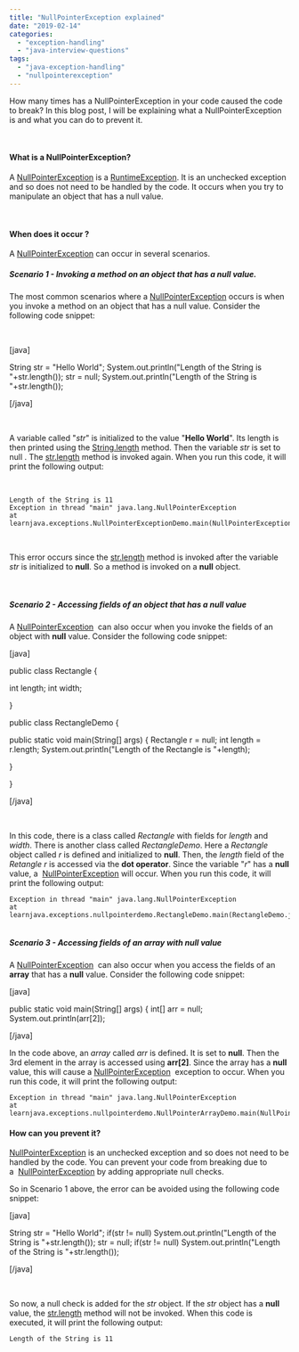```yaml
---
title: "NullPointerException explained"
date: "2019-02-14"
categories: 
  - "exception-handling"
  - "java-interview-questions"
tags: 
  - "java-exception-handling"
  - "nullpointerexception"
---
```


How many times has a NullPointerException in your code caused the code to break? In this blog post, I will be explaining what a NullPointerException is and what you can do to prevent it.

 

#### What is a NullPointerException?

A [NullPointerException](https://docs.oracle.com/javase/8/docs/api/java/lang/NullPointerException.html) is a [RuntimeException](https://docs.oracle.com/javase/8/docs/api/java/lang/RuntimeException.html). It is an unchecked exception and so does not need to be handled by the code. It occurs when you try to manipulate an object that has a null value.

 

#### When does it occur ?

A [NullPointerException](https://docs.oracle.com/javase/8/docs/api/java/lang/NullPointerException.html) can occur in several scenarios.

##### Scenario 1 - Invoking a method on an object that has a null value.

The most common scenarios where a [NullPointerException](https://docs.oracle.com/javase/8/docs/api/java/lang/NullPointerException.html) occurs is when you invoke a method on an object that has a null value. Consider the following code snippet:

 

\[java\]

String str = "Hello World"; System.out.println("Length of the String is "+str.length()); str = null; System.out.println("Length of the String is "+str.length());

\[/java\]

 

A variable called "_str_" is initialized to the value "**Hello World**". Its length is then printed using the [String.length](https://docs.oracle.com/javase/8/docs/api/java/lang/String.html#length--) method. Then the variable _str_ is set to null . The [str.length](https://docs.oracle.com/javase/8/docs/api/java/lang/String.html#length--) method is invoked again. When you run this code, it will print the following output:

 

```
Length of the String is 11
Exception in thread "main" java.lang.NullPointerException
at learnjava.exceptions.NullPointerExceptionDemo.main(NullPointerExceptionDemo.java:9)
```

 

This error occurs since the [str.length](https://docs.oracle.com/javase/8/docs/api/java/lang/String.html#length--) method is invoked after the variable _str_ is initialized to **null**. So a method is invoked on a **null** object.

 

##### Scenario 2 - Accessing fields of an object that has a null value

A [NullPointerException](https://docs.oracle.com/javase/8/docs/api/java/lang/NullPointerException.html)  can also occur when you invoke the fields of an object with **null** value. Consider the following code snippet:

\[java\]

public class Rectangle {

int length; int width;

}

public class RectangleDemo {

public static void main(String\[\] args) { Rectangle r = null; int length = r.length; System.out.println("Length of the Rectangle is "+length);

}

}

\[/java\]

 

In this code, there is a class called _Rectangle_ with fields for _length_ and _width_. There is another class called _RectangleDemo_. Here a _Rectangle_ object called _r_ is defined and initialized to **null**. Then, the _length_ field of the _Retangle r_ is accessed via the **dot operator**. Since the variable "_r_" has a **null** value, a  [NullPointerException](https://docs.oracle.com/javase/8/docs/api/java/lang/NullPointerException.html) will occur. When you run this code, it will print the following output:

```
Exception in thread "main" java.lang.NullPointerException
at learnjava.exceptions.nullpointerdemo.RectangleDemo.main(RectangleDemo.java:7)


```

##### Scenario 3 - Accessing fields of an array with null value

A [NullPointerException](https://docs.oracle.com/javase/8/docs/api/java/lang/NullPointerException.html)  can also occur when you access the fields of an **array** that has a **null** value. Consider the following code snippet:

\[java\]

public static void main(String\[\] args) { int\[\] arr = null; System.out.println(arr\[2\]);

\[/java\]

In the code above, an _array_ called _arr_ is defined. It is set to **null**. Then the 3rd element in the array is accessed using **arr\[2\]**. Since the array has a **null** value, this will cause a [NullPointerException](https://docs.oracle.com/javase/8/docs/api/java/lang/NullPointerException.html)  exception to occur. When you run this code, it will print the following output:

```
Exception in thread "main" java.lang.NullPointerException
at learnjava.exceptions.nullpointerdemo.NullPointerArrayDemo.main(NullPointerArrayDemo.java:7)
```

#### How can you prevent it?

[NullPointerException](https://docs.oracle.com/javase/8/docs/api/java/lang/NullPointerException.html) is an unchecked exception and so does not need to be handled by the code. You can prevent your code from breaking due to a  [NullPointerException](https://docs.oracle.com/javase/8/docs/api/java/lang/NullPointerException.html) by adding appropriate null checks.

So in Scenario 1 above, the error can be avoided using the following code snippet:

\[java\]

String str = "Hello World"; if(str != null) System.out.println("Length of the String is "+str.length()); str = null; if(str != null) System.out.println("Length of the String is "+str.length());

\[/java\]

 

So now, a null check is added for the _str_ object. If the _str_ object has a **null** value, the [str.length](https://docs.oracle.com/javase/8/docs/api/java/lang/String.html#length--) method will not be invoked. When this code is executed, it will print the following output:

```
Length of the String is 11
```
